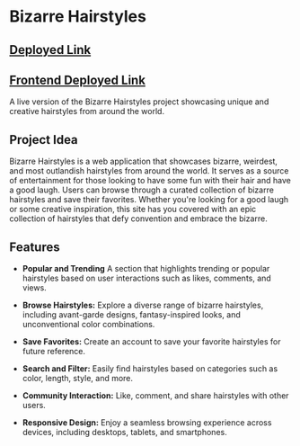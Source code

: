 # Bizarre Hairstyles

## [Deployed Link](https://s56-bizarre-hairstyles.onrender.com)

## [Frontend Deployed Link](https://s56-bizarre-hairstyles.netlify.app/) 

A live version of the Bizarre Hairstyles project showcasing unique and creative hairstyles from around the world.

## Project Idea

Bizarre Hairstyles is a web application that showcases bizarre, weirdest, and most outlandish hairstyles from around the world. It serves as a source of entertainment for those looking to have some fun with their hair and have a good laugh. Users can browse through a curated collection of bizarre hairstyles and save their favorites.  Whether you're looking for a good laugh or some creative inspiration, this site has you covered with an epic collection of hairstyles that defy convention and embrace the bizarre.


## Features

- **Popular and Trending** A section that highlights trending or popular hairstyles based on user interactions such as likes, comments, and views.

- **Browse Hairstyles:** Explore a diverse range of bizarre hairstyles, including avant-garde designs, fantasy-inspired looks, and unconventional color combinations.

- **Save Favorites:** Create an account to save your favorite hairstyles for future reference.

- **Search and Filter:** Easily find hairstyles based on categories such as color, length, style, and more.

- **Community Interaction:** Like, comment, and share hairstyles with other users.

- **Responsive Design:** Enjoy a seamless browsing experience across devices, including desktops, tablets, and smartphones.
